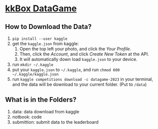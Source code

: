 # [kkBox DataGame](https://www.kaggle.com/competitions/datagame-2023/overview)
## How to Download the Data?
1. `pip install --user kaggle`
2. get the `kaggle.json` from kaggle:
    1. Open the top left your photo, and click the *Your Profile*.
    2. Then, click the *Account*, and click *Create New Token* at the API.
    3. It will automatically down load `kaggle.json` to your device.
3. run `mkdir ~/.kaggle`
4. put your `kaggle.json` to `~/.kaggle`, and run `chmod 600 ~/.kaggle/kaggle.json`
5. run `kaggle competitions download -c datagame-2023` in your terminal, and the data will be download to your current folder. (Put to `/data`)
## What is in the Folders?
1. data: data download from kaggle
2. notbook: code 
3. submittion: submit data to the leaderboard



